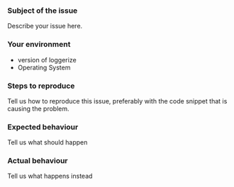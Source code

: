 ### Subject of the issue
Describe your issue here.

### Your environment
* version of loggerize
* Operating System

### Steps to reproduce
Tell us how to reproduce this issue, preferably with the code snippet that is 
causing the problem.

### Expected behaviour
Tell us what should happen

### Actual behaviour
Tell us what happens instead
